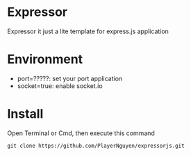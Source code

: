 # Expressor

Expressor it just a lite template for express.js application

# Environment

- port=?????: set your port application
- socket=true: enable socket.io

# Install

Open Terminal or Cmd, then execute this command

```batch
git clone https://github.com/PlayerNguyen/expressorjs.git
```
